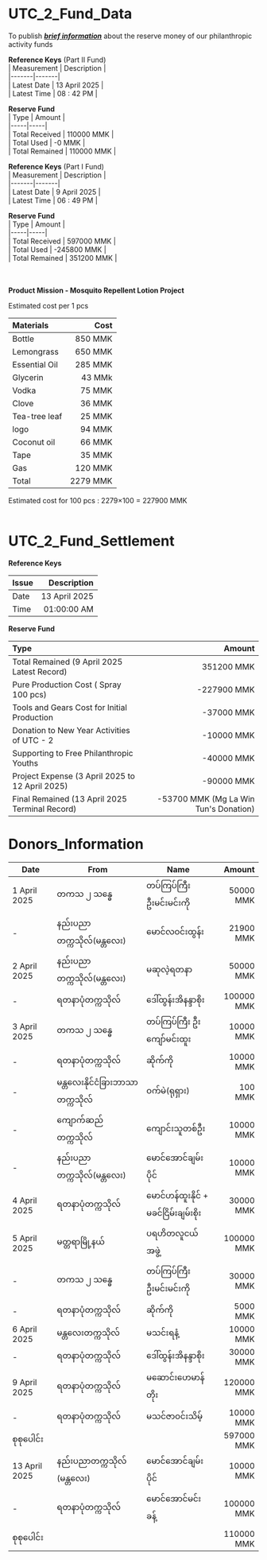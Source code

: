 # UTC_2_Fund_Data
To publish <ins>**_brief information_**</ins> about the reserve money of our philanthropic activity funds

**Reference Keys**    (Part II Fund)                  
| Measurement | Description |           
|-------|-------|                       
| Latest Date | 13 April 2025 |          
| Latest Time | 08 : 42 PM |           

**Reserve Fund**                       
| Type | Amount |                     
|-----|-----|                         
| Total Received | 110000 MMK |         
| Total Used     | -0 MMK |        
| Total Remained | 110000 MMK |

**Reference Keys**    (Part I Fund)                  
| Measurement | Description |           
|-------|-------|                       
| Latest Date | 9 April 2025 |          
| Latest Time | 06 : 49 PM |           

**Reserve Fund**                       
| Type | Amount |                     
|-----|-----|                         
| Total Received | 597000 MMK |         
| Total Used     | -245800 MMK |        
| Total Remained | 351200 MMK |        
<br>
<br>

**Product Mission - Mosquito Repellent Lotion Project** 

Estimated cost per 1 pcs 

| Materials | Cost | 
|:----|-----:|
|Bottle | 850 MMK| 
|Lemongrass | 650 MMK|
|Essential Oil | 285 MMK|
|Glycerin | 43 MMk|
|Vodka | 75 MMK|
|Clove | 36 MMK|
|Tea-tree leaf | 25 MMK|
|logo | 94 MMK |
|Coconut oil | 66 MMK |
|Tape | 35 MMK | 
|Gas | 120 MMK |
|Total | 2279 MMK | 

Estimated cost for 100 pcs : 2279×100 = 227900 MMK 
<br>
<br>

# UTC_2_Fund_Settlement 

**Reference Keys**

|Issue | Description |
|:----|----:|
| Date  | 13 April 2025|
| Time  | 01:00:00 AM |

**Reserve Fund**

| Type | Amount | 
|:-----|----:|
| Total Remained (9 April 2025 Latest Record) | 351200 MMK |
| Pure Production Cost ( Spray 100 pcs) | -227900 MMK |
| Tools and Gears Cost for Initial Production | -37000 MMK | 
| Donation to New Year Activities of UTC - 2  | -10000 MMK | 
| Supporting to Free Philanthropic Youths | -40000 MMK | 
| Project Expense (3 April 2025 to 12 April 2025) | -90000 MMK | 
| Final Remained (13 April 2025 Terminal Record) | -53700 MMK (Mg La Win Tun's Donation) | 

# Donors_Information 

| Date | From | Name | Amount | 
|-----|-----|-----|-----:|
| 1 April 2025 | တကသ ၂ သန္ဓေ |  တပ်ကြပ်ကြီး ဦးမင်းမင်းကို |  50000 MMK| 
| - | နည်းပညာတက္ကသိုလ်(မန္တလေး) | မောင်လဝင်းထွန်း | 21900 MMK|
| 2 April 2025 | နည်းပညာတက္ကသိုလ်(မန္တလေး) | မဆုလဲ့ရတနာ |  50000 MMK| 
| - |ရတနာပုံတက္ကသိုလ် |  ဒေါ်ထွန်းအိနန္ဒာစိုး | 100000 MMK| 
| 3 April 2025 | တကသ ၂ သန္ဓေ | တပ်ကြပ်ကြီး ဦးကျော်မင်းထူး |  10000 MMK| 
| - | ရတနာပုံတက္ကသိုလ် | ဆိုက်ကို |   10000 MMK| 
| - | မန္တလေးနိုင်ငံခြားဘာသာတက္ကသိုလ် | ဝက်မဲ(ရုရှား) |  100 MMK| 
| - | ​ကျောက်ဆည် တက္ကသိုလ် | ကျောင်းသူတစ်ဦး |  10000 MMK| 
| - | နည်းပညာတက္ကသိုလ်(မန္တလေး) |  မောင်အောင်ချမ်းပိုင် |  10000 MMK| 
| 4 April 2025 | ရတနာပုံတက္ကသိုလ် |  မောင်ဟန်ထူးနိုင် +  မခင်ငြိမ်းချမ်းစိုး |  30000 MMK| 
| 5 April 2025 | မတ္တရာမြို့နယ် | ပရဟိတလူငယ်အဖွဲ့ |  100000 MMK| 
| - | တကသ ၂ သန္ဓေ | တပ်ကြပ်ကြီး ဦးမင်းမင်းကို |  30000 MMK|
| - | ရတနာပုံတက္ကသိုလ် | ဆိုက်ကို |  5000 MMK| 
| 6 April 2025 |  မန္တလေးတက္ကသိုလ် | မသင်းရနံ့ | 10000 MMK| 
| - | ရတနာပုံတက္ကသိုလ် | ဒေါ်ထွန်းအိနန္ဒာစိုး |  30000 MMK|
| 9 April 2025 | ရတနာပုံတက္ကသိုလ် | မဆောင်းဟေမာန်တိုး | 120000 MMK|
| - | ရတနာပုံတက္ကသိုလ် | မသင်ဇာဝင်းသိမ့် | 10000 MMK|
| စုစုပေါင်း ||| 597000 MMK|
| 13 April 2025 | နည်းပညာတက္ကသိုလ် (မန္တလေး) | မောင်အောင်ချမ်းပိုင် | 10000 MMK |
| - | ရတနာပုံတက္ကသိုလ် | မောင်အောင်မင်းခန့် | 100000 MMK |
| စုစုပေါင်း ||| 110000 MMK| 
